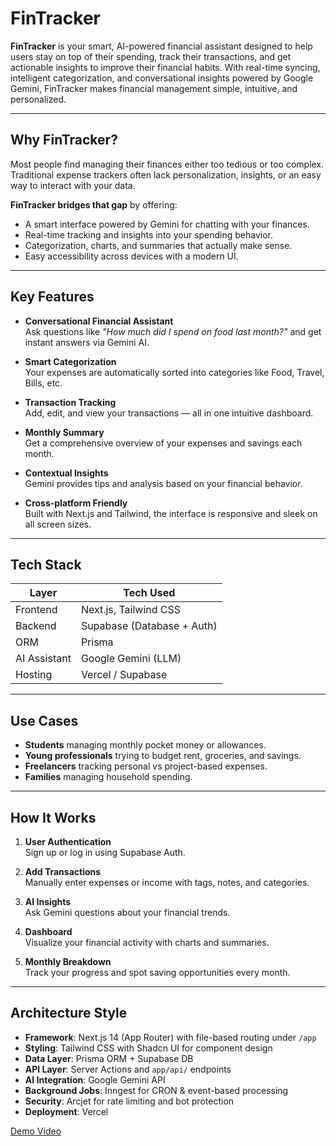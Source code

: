 # FinTracker

**FinTracker** is your smart, AI-powered financial assistant designed to help users stay on top of their spending, track their transactions, and get actionable insights to improve their financial habits. With real-time syncing, intelligent categorization, and conversational insights powered by Google Gemini, FinTracker makes financial management simple, intuitive, and personalized.

---

## Why FinTracker?

Most people find managing their finances either too tedious or too complex. Traditional expense trackers often lack personalization, insights, or an easy way to interact with your data.

**FinTracker bridges that gap** by offering:
- A smart interface powered by Gemini for chatting with your finances.
- Real-time tracking and insights into your spending behavior.
- Categorization, charts, and summaries that actually make sense.
- Easy accessibility across devices with a modern UI.

---

## Key Features

- **Conversational Financial Assistant**  
  Ask questions like _"How much did I spend on food last month?"_ and get instant answers via Gemini AI.

- **Smart Categorization**  
  Your expenses are automatically sorted into categories like Food, Travel, Bills, etc.

- **Transaction Tracking**  
  Add, edit, and view your transactions — all in one intuitive dashboard.

- **Monthly Summary**  
  Get a comprehensive overview of your expenses and savings each month.

- **Contextual Insights**  
  Gemini provides tips and analysis based on your financial behavior.

- **Cross-platform Friendly**  
  Built with Next.js and Tailwind, the interface is responsive and sleek on all screen sizes.

---

## Tech Stack

| Layer          | Tech Used                       |
|----------------|----------------------------------|
| Frontend       | Next.js, Tailwind CSS           |
| Backend        | Supabase (Database + Auth)      |
| ORM            | Prisma                          |
| AI Assistant   | Google Gemini (LLM)             |
| Hosting        | Vercel / Supabase               |

---

## Use Cases

- **Students** managing monthly pocket money or allowances.
- **Young professionals** trying to budget rent, groceries, and savings.
- **Freelancers** tracking personal vs project-based expenses.
- **Families** managing household spending.

---

## How It Works

1. **User Authentication**  
   Sign up or log in using Supabase Auth.

2. **Add Transactions**  
   Manually enter expenses or income with tags, notes, and categories.

3. **AI Insights**  
   Ask Gemini questions about your financial trends.

4. **Dashboard**  
   Visualize your financial activity with charts and summaries.

5. **Monthly Breakdown**  
   Track your progress and spot saving opportunities every month.

---

## Architecture Style

- **Framework**: Next.js 14 (App Router) with file-based routing under `/app`
- **Styling**: Tailwind CSS with Shadcn UI for component design
- **Data Layer**: Prisma ORM + Supabase DB
- **API Layer**: Server Actions and `app/api/` endpoints
- **AI Integration**: Google Gemini API
- **Background Jobs**: Inngest for CRON & event-based processing
- **Security**: Arcjet for rate limiting and bot protection
- **Deployment**: Vercel



[Demo Video](https://youtu.be/falGcRL2bVA)
